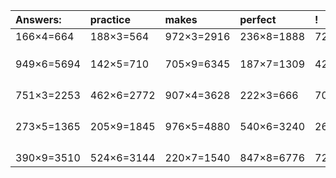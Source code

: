 | Answers: | practice | makes | perfect | ! |
| :--- | :--- | :--- | :--- | :--- |
| 166×4=664 | 188×3=564 | 972×3=2916 | 236×8=1888 | 727×8=5816 | 
|   |   |   |   |   | 
|   |   |   |   |   | 
|   |   |   |   |   | 
| 949×6=5694 | 142×5=710 | 705×9=6345 | 187×7=1309 | 420×7=2940 | 
|   |   |   |   |   | 
|   |   |   |   |   | 
|   |   |   |   |   | 
|   |   |   |   |   | 
| 751×3=2253 | 462×6=2772 | 907×4=3628 | 222×3=666 | 707×4=2828 | 
|   |   |   |   |   | 
|   |   |   |   |   | 
|   |   |   |   |   | 
|   |   |   |   |   | 
| 273×5=1365 | 205×9=1845 | 976×5=4880 | 540×6=3240 | 268×3=804 | 
|   |   |   |   |   | 
|   |   |   |   |   | 
|   |   |   |   |   | 
|   |   |   |   |   | 
| 390×9=3510 | 524×6=3144 | 220×7=1540 | 847×8=6776 | 729×5=3645 | 
